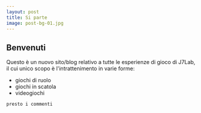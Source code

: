 ```yaml
---
layout: post
title: Si parte
image: post-bg-01.jpg
---
```


## Benvenuti

Questo è un nuovo sito/blog relativo a tutte le esperienze di gioco di J7Lab, il cui unico scopo è l'intrattenimento in varie forme:

* giochi di ruolo
* giochi in scatola
* videogiochi

```
presto i commenti
```
